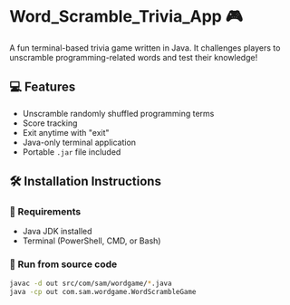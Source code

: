 
# Word_Scramble_Trivia_App 🎮

A fun terminal-based trivia game written in Java. It challenges players to unscramble programming-related words and test their knowledge!

## 💻 Features

- Unscramble randomly shuffled programming terms
- Score tracking
- Exit anytime with "exit"
- Java-only terminal application
- Portable `.jar` file included

## 🛠 Installation Instructions

### 🔹 Requirements

- Java JDK installed
- Terminal (PowerShell, CMD, or Bash)

### 🔹 Run from source code

```bash
javac -d out src/com/sam/wordgame/*.java
java -cp out com.sam.wordgame.WordScrambleGame
